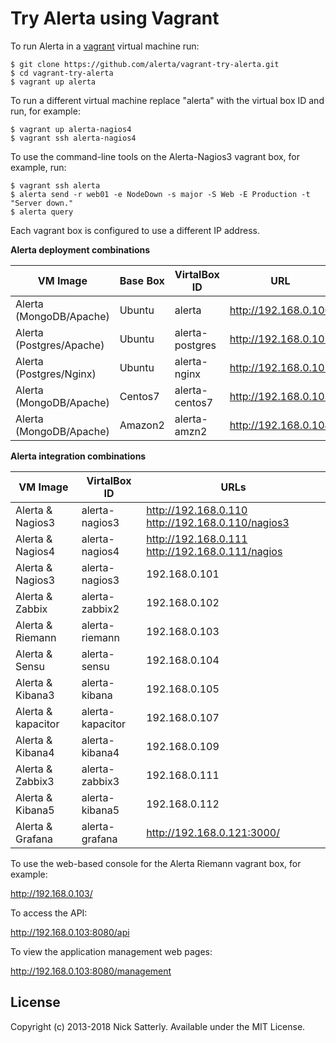 Try Alerta using Vagrant
========================

To run Alerta in a [vagrant](https://www.vagrantup.com/) virtual machine run:

```
$ git clone https://github.com/alerta/vagrant-try-alerta.git
$ cd vagrant-try-alerta
$ vagrant up alerta
```

To run a different virtual machine replace "alerta" with the virtual box ID
and run, for example:

```
$ vagrant up alerta-nagios4
$ vagrant ssh alerta-nagios4
```

To use the command-line tools on the Alerta-Nagios3 vagrant box, for example, run:

```
$ vagrant ssh alerta
$ alerta send -r web01 -e NodeDown -s major -S Web -E Production -t "Server down."
$ alerta query
```

Each vagrant box is configured to use a different IP address.

**Alerta deployment combinations**

| VM Image                 | Base Box | VirtalBox ID    | URL                  |
|--------------------------|----------|-----------------|----------------------|
| Alerta (MongoDB/Apache)  | Ubuntu   | alerta          | http://192.168.0.100 |
| Alerta (Postgres/Apache) | Ubuntu   | alerta-postgres | http://192.168.0.101 |
| Alerta (Postgres/Nginx)  | Ubuntu   | alerta-nginx    | http://192.168.0.102 |
| Alerta (MongoDB/Apache)  | Centos7  | alerta-centos7  | http://192.168.0.103 |                            |
| Alerta (MongoDB/Apache)  | Amazon2  | alerta-amzn2    | http://192.168.0.104 |

**Alerta integration combinations**

| VM Image           | VirtalBox ID     | URLs |
|--------------------|------------------|------|
| Alerta & Nagios3   | alerta-nagios3   | http://192.168.0.110 http://192.168.0.110/nagios3 |
| Alerta & Nagios4   | alerta-nagios4   | http://192.168.0.111 http://192.168.0.111/nagios |
| Alerta & Nagios3   | alerta-nagios3   | 192.168.0.101 |
| Alerta & Zabbix    | alerta-zabbix2   | 192.168.0.102 |
| Alerta & Riemann   | alerta-riemann   | 192.168.0.103 |
| Alerta & Sensu     | alerta-sensu     | 192.168.0.104 |
| Alerta & Kibana3   | alerta-kibana    | 192.168.0.105 |
| Alerta & kapacitor | alerta-kapacitor | 192.168.0.107 |
| Alerta & Kibana4   | alerta-kibana4   | 192.168.0.109 |
| Alerta & Zabbix3   | alerta-zabbix3   | 192.168.0.111 |
| Alerta & Kibana5   | alerta-kibana5   | 192.168.0.112 |
| Alerta & Grafana   | alerta-grafana   | http://192.168.0.121:3000/ |

To use the web-based console for the Alerta Riemann vagrant box, for example:

http://192.168.0.103/

To access the API:

http://192.168.0.103:8080/api

To view the application management web pages:

http://192.168.0.103:8080/management

License
-------

Copyright (c) 2013-2018 Nick Satterly. Available under the MIT License.
